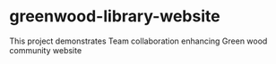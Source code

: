 # greenwood-library-website
This project demonstrates Team collaboration enhancing Green wood community website
